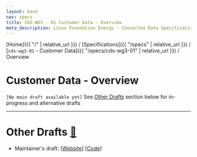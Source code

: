 ```yaml
---
layout: base
nav: specs
title: CDS-WG3 - 01 Customer Data - Overview
meta_description: Linux Foundation Energy - Connected Data Specification (CDS) - Customer Dat aWorking Group (WG3) - Specifications - cds-wg3-01 - Customer Data - Overview
---
```

[Home]({{ "/" | relative_url }}) / [Specifications]({{ "/specs" | relative_url }}) / [`cds-wg3-01` - Customer Data]({{ "/specs/cds-wg3-01" | relative_url }}) / Overview

# Customer Data - Overview

`[No main draft available yet]` See [Other Drafts](#other-drafts) section below for in-progress and alternative drafts

---

# Other Drafts <a id="other-drafts" href="#other-drafts" class="permalink">🔗</a>

* Maintainer's draft: [[Website](https://daniel-utilityapi.github.io/CDS-Customer-Data/specs/cds-wg3-01/overview)] [[Code](https://github.com/daniel-utilityapi/CDS-Customer-Data/blob/main/website/specs/cds-wg3-01/overview.md)]
